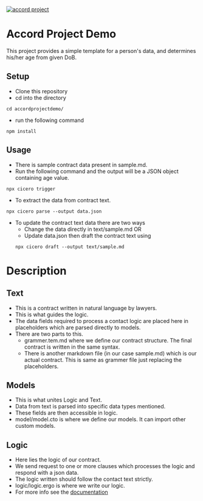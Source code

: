 [![accord project](https://img.shields.io/badge/powered%20by-accord%20project-19C6C8.svg)](https://www.accordproject.org/)

# Accord Project Demo
 This project provides a simple template for a person's data, and determines his/her age from given DoB.

## Setup
- Clone this repository
- cd into the directory

```shell
cd accordprojectdemo/
```

- run the following command
```shell
npm install
```

## Usage
- There is sample contract data present in sample.md.
- Run the following command and the output will be a JSON object containing age value.
```shell
npx cicero trigger
```

- To extract the data from contract text.
```shell
npx cicero parse --output data.json
```

- To update the contract text data there are two ways
  - Change the data directly in text/sample.md OR
  - Update data.json then draft the contract text using
  ```shell
  npx cicero draft --output text/sample.md
  ```

# Description
## Text
- This is a contract written in natural language by lawyers.
- This is what guides the logic.
- The data fields required to process a contact logic are placed here in placeholders which are parsed directly to models.
- There are two parts to this.
  - grammer.tem.md where we define our contract structure. The final contract is written in the same syntax.
  - There is another markdown file (in our case sample.md) which is our actual contract. This is same as grammer file just replacing the placeholders.

## Models
- This is what unites Logic and Text.
- Data from text is parsed into specific data types mentioned.
- These fields are then accessible in logic.
- model/model.cto is where we define our models. It can import other custom models.

## Logic
- Here lies the logic of our contract.
- We send request to one or more clauses which processes the logic and respond with a json data.
- The logic written should follow the contact text strictly.
- logic/logic.ergo is where we write our logic.
- For more info see the [documentation](https://docs.accordproject.org/)